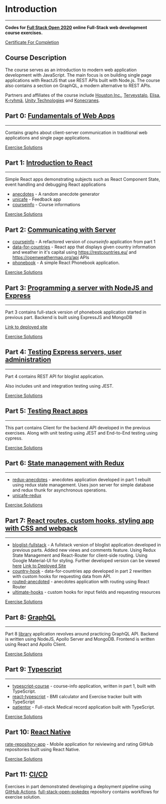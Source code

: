 # Introduction

---

**Codes for [Full Stack Open 2020](https://fullstackopen.com/en/) online Full-Stack web development course exercises.**

[Certificate For Completion](https://res.cloudinary.com/datunascloud/image/upload/v1614356039/FullStackOpen%20images/certificate-fullstack_h7vb1y.png)
## Course Description

The course serves as an introduction to modern web application development with JavaScript. The main focus is on building single page applications with ReactJS that use REST APIs built with Node.js. The course also contains a section on GraphQL, a modern alternative to REST APIs.

Partners and affiliates of the course include [Houston Inc.](https://www.houston-inc.com/), [Terveystalo](https://www.terveystalo.com/fi/Yritystietoa/Terveystalo-tyontantajana/Digital-Health/), [Elisa](https://elisa.fi/), [K-ryhmä](https://www.kesko.fi), [Unity Technologies](https://www.instagram.com/unitytechnologies/?hl=en) and [Konecranes](https://careers.konecranes.com/Konecranes/).

## **Part 0**: [Fundamentals of Web Apps](https://fullstackopen.com/en/part0)
---
Contains graphs about client-server communication in traditional web applications and single page applications.

[Exercise Solutions](https://github.com/DavidGCC/FullStackOpen2020/tree/master/part%200)
## **Part 1**: [Introduction to React](https://fullstackopen.com/en/part1)
---
Simple React apps demonstrating subjects such as React Component State, event handling and debugging React applications
- [anecdotes](https://github.com/DavidGCC/FullStackOpen2020/tree/master/part%201/anecdotes) - A random anecdote generator
- [unicafe](https://github.com/DavidGCC/FullStackOpen2020/tree/master/part%201/unicafe) - Feedback app
- [courseinfo](https://github.com/DavidGCC/FullStackOpen2020/tree/master/part%201/courseinfo) - Course informations

[Exercise Solutions](https://github.com/DavidGCC/FullStackOpen2020/tree/master/part%201)
## **Part 2**: [Communicating with Server](https://fullstackopen.com/en/part2)
- [courseinfo](https://github.com/DavidGCC/FullStackOpen2020/tree/master/part%202/courseinfo) - A refactored version of *courseinfo* application from part 1
- [data-for-countries](https://github.com/DavidGCC/FullStackOpen2020/tree/master/part%202/data-for-countires) - React app that displays given country information and weather in it's capital using https://restcountries.eu/ and https://openweathermap.org/api APIs
- [phonebook](https://github.com/DavidGCC/FullStackOpen2020/tree/master/part%202/phonebook) - A simple React Phonebook application.

[Exercise Solutions](https://github.com/DavidGCC/FullStackOpen2020/tree/master/part%202)
## **Part 3**: [Programming a server with NodeJS and Express](https://fullstackopen.com/en/part3)
---  
Part 3 contains full-stack version of phonebook application started in previous part. Backend is built using ExpressJS and MongoDB

[Link to deployed site](http://phonebook-contacts.herokuapp.com/)

[Exercise Solutions](https://github.com/DavidGCC/FullStackOpen2020/tree/master/part%203)
## **Part 4**: [Testing Express servers, user administration](https://fullstackopen.com/en/part4)  
---
Part 4 contains REST API for bloglist application.

Also includes unit and integration testing using JEST.

[Exercise Solutions](https://github.com/DavidGCC/FullStackOpen2020/tree/master/part%204)
## **Part 5**: [Testing React apps](https://fullstackopen.com/en/part5)  
---
This part contains Client for the backend API developed in the previous exercises. Along with unit testing using JEST and End-to-End testing using cypress.

[Exercise Solutions](https://github.com/DavidGCC/FullStackOpen2020/tree/master/part%205)
## **Part 6**: [State management with Redux](https://fullstackopen.com/en/part6) 
---
- [redux-anecdotes](https://github.com/DavidGCC/FullStackOpen2020/tree/master/part%206/redux-anecdotes) - anecdotes application developed in part 1 rebuilt using redux state management. Uses json server for simple database and redux thunk for asynchronous operations. 
- [unicafe-redux](https://github.com/DavidGCC/FullStackOpen2020/tree/master/part%206/unicafe-redux)

[Exercise Solutions](https://github.com/DavidGCC/FullStackOpen2020/tree/master/part%206)
## **Part 7**: [React routes, custom hooks, styling app with CSS and webpack](https://fullstackopen.com/en/part7)  
---
- [bloglist-fullstack](https://github.com/DavidGCC/FullStackOpen2020/tree/master/part%207/bloglist-fullstack) - A fullstack version of bloglist application developed in previous parts. 
Added new views and comments feature.
Using Redux State Management and React-Router for client-side routing.
Using Google Material-UI for styling.
Further developed version can be viewed [here](https://github.com/DavidGCC/Bloglist)
[Link to Deployed Site](http://listablog.herokuapp.com)
- [country-hook](https://github.com/DavidGCC/FullStackOpen2020/tree/master/part%207/country-hook) - data-for-countries app developed in part 2 rewritten with custom hooks for requesting data from API.
- [routed-anecdoted](https://github.com/DavidGCC/FullStackOpen2020/tree/master/part%207/routed-anecdotes) - anecdotes application with routing using React Router
- [ultimate-hooks](https://github.com/DavidGCC/FullStackOpen2020/tree/master/part%207/ultimate-hooks) - custom hooks for input fields and requesting resources

[Exercise Solutions](https://github.com/DavidGCC/FullStackOpen2020/tree/master/part%207)
## **Part 8**: [GraphQL](https://fullstackopen.com/en/part8)  
---
Part 8 [library](https://github.com/DavidGCC/FullStackOpen2020/tree/master/part%208/library) application revolves around practicing GraphQL API.
Backend is written using NodeJS, Apollo Server and MongoDB.
Frontend is written using React and Apollo Client.

[Exercise Solutions](https://github.com/DavidGCC/FullStackOpen2020/tree/master/part%208)
## **Part 9**: [Typescript](https://fullstackopen.com/en/part9)  
---
- [typescript-course](https://github.com/DavidGCC/FullStackOpen2020/tree/master/part%209/typescript-course) - course-info application, written in part 1, built with TypeScript.
- [react-typescript](https://github.com/DavidGCC/FullStackOpen2020/tree/master/part%209/react-typescript) - BMI calculator and Exercise tracker built with TypeScript
- [patientor](https://github.com/DavidGCC/FullStackOpen2020/tree/master/part%209/patientor) - Full-stack Medical record application built with TypeScript. 

[Exercise Solutions](https://github.com/DavidGCC/FullStackOpen2020/tree/master/part%209)
## **Part 10**: [React Native](https://fullstackopen.com/en/part10)  
[rate-repository-app](https/github.com/DavidGCC/rate-repository-app) - Mobile application for reiviewing and rating GitHub repositories built using React Native.

[Exercise Solutions](https://github.com/DavidGCC/FullStackOpen2020/tree/master/part%2010)
## **Part 11**: [CI/CD](https://fullstackopen.com/en/part11)
Exercises in part demonstrated developing a deployment pipeline using [GitHub Actions](https://github.com/features/actions).
[full-stack-open-pokedex](https://github.com/DavidGCC/full-stack-open-pokedex) repository contains workflows for exercise solution.

